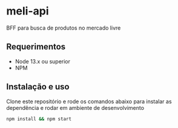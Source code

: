 # meli-api

BFF para busca de produtos no mercado livre

## Requerimentos

- Node 13.x ou superior
- NPM

## Instalação e uso

Clone este repositório e rode os comandos abaixo para instalar as dependência e rodar em ambiente de desenvolvimento

```sh
npm install && npm start
```
